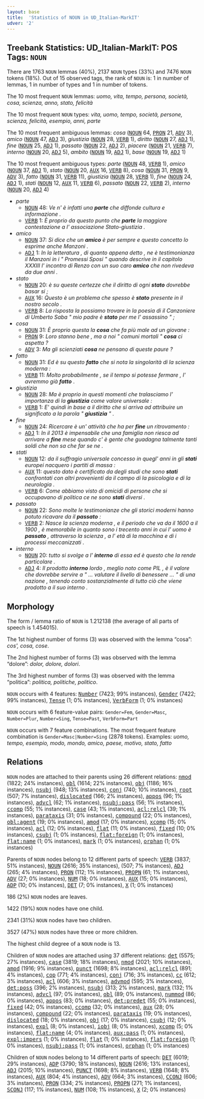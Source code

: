 ```yaml
---
layout: base
title:  'Statistics of NOUN in UD_Italian-MarkIT'
udver: '2'
---
```


## Treebank Statistics: UD_Italian-MarkIT: POS Tags: `NOUN`

There are 1763 `NOUN` lemmas (40%), 2137 `NOUN` types (33%) and 7476 `NOUN` tokens (18%).
Out of 15 observed tags, the rank of `NOUN` is: 1 in number of lemmas, 1 in number of types and 1 in number of tokens.

The 10 most frequent `NOUN` lemmas: <em>uomo, vita, tempo, persona, società, cosa, scienza, anno, stato, felicità</em>

The 10 most frequent `NOUN` types:  <em>vita, uomo, tempo, società, persone, scienza, felicità, esempio, anni, parte</em>

The 10 most frequent ambiguous lemmas: <em>cosa</em> (<tt><a href="it_markit-pos-NOUN.html">NOUN</a></tt> 64, <tt><a href="it_markit-pos-PRON.html">PRON</a></tt> 21, <tt><a href="it_markit-pos-ADV.html">ADV</a></tt> 3), <em>amico</em> (<tt><a href="it_markit-pos-NOUN.html">NOUN</a></tt> 47, <tt><a href="it_markit-pos-ADJ.html">ADJ</a></tt> 3), <em>giustizia</em> (<tt><a href="it_markit-pos-NOUN.html">NOUN</a></tt> 28, <tt><a href="it_markit-pos-VERB.html">VERB</a></tt> 1), <em>diritto</em> (<tt><a href="it_markit-pos-NOUN.html">NOUN</a></tt> 27, <tt><a href="it_markit-pos-ADJ.html">ADJ</a></tt> 1), <em>fine</em> (<tt><a href="it_markit-pos-NOUN.html">NOUN</a></tt> 25, <tt><a href="it_markit-pos-ADJ.html">ADJ</a></tt> 1), <em>passato</em> (<tt><a href="it_markit-pos-NOUN.html">NOUN</a></tt> 22, <tt><a href="it_markit-pos-ADJ.html">ADJ</a></tt> 2), <em>piacere</em> (<tt><a href="it_markit-pos-NOUN.html">NOUN</a></tt> 21, <tt><a href="it_markit-pos-VERB.html">VERB</a></tt> 7), <em>interno</em> (<tt><a href="it_markit-pos-NOUN.html">NOUN</a></tt> 20, <tt><a href="it_markit-pos-ADJ.html">ADJ</a></tt> 5), <em>ambito</em> (<tt><a href="it_markit-pos-NOUN.html">NOUN</a></tt> 19, <tt><a href="it_markit-pos-ADJ.html">ADJ</a></tt> 1), <em>base</em> (<tt><a href="it_markit-pos-NOUN.html">NOUN</a></tt> 19, <tt><a href="it_markit-pos-ADJ.html">ADJ</a></tt> 1)

The 10 most frequent ambiguous types:  <em>parte</em> (<tt><a href="it_markit-pos-NOUN.html">NOUN</a></tt> 48, <tt><a href="it_markit-pos-VERB.html">VERB</a></tt> 1), <em>amico</em> (<tt><a href="it_markit-pos-NOUN.html">NOUN</a></tt> 37, <tt><a href="it_markit-pos-ADJ.html">ADJ</a></tt> 1), <em>stato</em> (<tt><a href="it_markit-pos-NOUN.html">NOUN</a></tt> 20, <tt><a href="it_markit-pos-AUX.html">AUX</a></tt> 16, <tt><a href="it_markit-pos-VERB.html">VERB</a></tt> 8), <em>cosa</em> (<tt><a href="it_markit-pos-NOUN.html">NOUN</a></tt> 31, <tt><a href="it_markit-pos-PRON.html">PRON</a></tt> 9, <tt><a href="it_markit-pos-ADV.html">ADV</a></tt> 3), <em>fatto</em> (<tt><a href="it_markit-pos-NOUN.html">NOUN</a></tt> 31, <tt><a href="it_markit-pos-VERB.html">VERB</a></tt> 11), <em>giustizia</em> (<tt><a href="it_markit-pos-NOUN.html">NOUN</a></tt> 28, <tt><a href="it_markit-pos-VERB.html">VERB</a></tt> 1), <em>fine</em> (<tt><a href="it_markit-pos-NOUN.html">NOUN</a></tt> 24, <tt><a href="it_markit-pos-ADJ.html">ADJ</a></tt> 1), <em>stati</em> (<tt><a href="it_markit-pos-NOUN.html">NOUN</a></tt> 12, <tt><a href="it_markit-pos-AUX.html">AUX</a></tt> 11, <tt><a href="it_markit-pos-VERB.html">VERB</a></tt> 6), <em>passato</em> (<tt><a href="it_markit-pos-NOUN.html">NOUN</a></tt> 22, <tt><a href="it_markit-pos-VERB.html">VERB</a></tt> 2), <em>interno</em> (<tt><a href="it_markit-pos-NOUN.html">NOUN</a></tt> 20, <tt><a href="it_markit-pos-ADJ.html">ADJ</a></tt> 4)


* <em>parte</em>
  * <tt><a href="it_markit-pos-NOUN.html">NOUN</a></tt> 48: <em>Ve n' è infatti una <b>parte</b> che diffonde cultura e informazione .</em>
  * <tt><a href="it_markit-pos-VERB.html">VERB</a></tt> 1: <em>È proprio da questo punto che <b>parte</b> la maggiore contestazione a l' associazione Stato-giustizia .</em>
* <em>amico</em>
  * <tt><a href="it_markit-pos-NOUN.html">NOUN</a></tt> 37: <em>Si dice che un <b>amico</b> è per sempre e questo concetto lo esprime anche Manzoni .</em>
  * <tt><a href="it_markit-pos-ADJ.html">ADJ</a></tt> 1: <em>In la letteratura , di quanto appena detto , ne è testimonianza il Manzoni in i " Promessi Sposi " quando descrive in il capitolo XXXIII l' incontro di Renzo con un suo caro <b>amico</b> che non rivedeva da due anni .</em>
* <em>stato</em>
  * <tt><a href="it_markit-pos-NOUN.html">NOUN</a></tt> 20: <em>è su queste certezze che il diritto di ogni <b>stato</b> dovrebbe basar si ;</em>
  * <tt><a href="it_markit-pos-AUX.html">AUX</a></tt> 16: <em>Questo è un problema che spesso è <b>stato</b> presente in il nostro secolo .</em>
  * <tt><a href="it_markit-pos-VERB.html">VERB</a></tt> 8: <em>La risposta la possiamo trovare in la poesia di il Canzoniere di Umberto Saba " mio padre è <b>stato</b> per me l' assassino " ;</em>
* <em>cosa</em>
  * <tt><a href="it_markit-pos-NOUN.html">NOUN</a></tt> 31: <em>È proprio questa la <b>cosa</b> che fa più male ad un giovane :</em>
  * <tt><a href="it_markit-pos-PRON.html">PRON</a></tt> 9: <em>Loro stanno bene , ma a noi " comuni mortali " <b>cosa</b> ci aspetta ?</em>
  * <tt><a href="it_markit-pos-ADV.html">ADV</a></tt> 3: <em>Ma gli scienziati <b>cosa</b> ne pensano di queste paure ?</em>
* <em>fatto</em>
  * <tt><a href="it_markit-pos-NOUN.html">NOUN</a></tt> 31: <em>Ed è su questo <b>fatto</b> che si nota la singolarità di la scienza moderna :</em>
  * <tt><a href="it_markit-pos-VERB.html">VERB</a></tt> 11: <em>Molto probabilmente , se il tempo si potesse fermare , l' avremmo già <b>fatto</b> .</em>
* <em>giustizia</em>
  * <tt><a href="it_markit-pos-NOUN.html">NOUN</a></tt> 28: <em>Ma è proprio in questi momenti che tralasciamo l' importanza di la <b>giustizia</b> come valore universale :</em>
  * <tt><a href="it_markit-pos-VERB.html">VERB</a></tt> 1: <em>E' quindi in base a il diritto che si arriva ad attribuire un significato a la parola " <b>giustizia</b> " .</em>
* <em>fine</em>
  * <tt><a href="it_markit-pos-NOUN.html">NOUN</a></tt> 24: <em>Ricercare è un' attività che ha per <b>fine</b> un ritrovamento :</em>
  * <tt><a href="it_markit-pos-ADJ.html">ADJ</a></tt> 1: <em>In il 2013 è impensabile che una famiglia non riesca ad arrivare a <b>fine</b> mese quando c' è gente che guadagna talmente tanti soldi che non sa che far se ne .</em>
* <em>stati</em>
  * <tt><a href="it_markit-pos-NOUN.html">NOUN</a></tt> 12: <em>da il suffragio universale concesso in quegl' anni in gli <b>stati</b> europei nacquero i partiti di massa :</em>
  * <tt><a href="it_markit-pos-AUX.html">AUX</a></tt> 11: <em>questo dato è certificato da degli studi che sono <b>stati</b> confrontati con altri provenienti da il campo di la psicologia e di la neurologia .</em>
  * <tt><a href="it_markit-pos-VERB.html">VERB</a></tt> 6: <em>Come abbiamo visto di omicidi di persone che si occupavano di politica ce ne sono <b>stati</b> diversi .</em>
* <em>passato</em>
  * <tt><a href="it_markit-pos-NOUN.html">NOUN</a></tt> 22: <em>Sono molte le testimonianze che gli storici moderni hanno potuto ricavare da il <b>passato</b> :</em>
  * <tt><a href="it_markit-pos-VERB.html">VERB</a></tt> 2: <em>Nasce la scienza moderna , e il periodo che va da il 1600 a il 1900 , è memorabile in quanto sono i trecento anni in cui l' uomo è <b>passato</b> , attraverso la scienza , a l' età di la macchina e di i processi meccanizzati .</em>
* <em>interno</em>
  * <tt><a href="it_markit-pos-NOUN.html">NOUN</a></tt> 20: <em>tutto si svolge a l' <b>interno</b> di essa ed è questo che la rende particolare .</em>
  * <tt><a href="it_markit-pos-ADJ.html">ADJ</a></tt> 4: <em>Il prodotto <b>interno</b> lordo , meglio noto come PIL , è il valore che dovrebbe servire a " ... valutare il livello di benessere ... " di una nazione , tenendo conto sostanzialmente di tutto ciò che viene prodotto a il suo interno .</em>

## Morphology

The form / lemma ratio of `NOUN` is 1.212138 (the average of all parts of speech is 1.454015).

The 1st highest number of forms (3) was observed with the lemma “cosa”: <em>cos', cosa, cose</em>.

The 2nd highest number of forms (3) was observed with the lemma “dolore”: <em>dolor, dolore, dolori</em>.

The 3rd highest number of forms (3) was observed with the lemma “politica”: <em>politica, politiche, politico</em>.

`NOUN` occurs with 4 features: <tt><a href="it_markit-feat-Number.html">Number</a></tt> (7423; 99% instances), <tt><a href="it_markit-feat-Gender.html">Gender</a></tt> (7422; 99% instances), <tt><a href="it_markit-feat-Tense.html">Tense</a></tt> (1; 0% instances), <tt><a href="it_markit-feat-VerbForm.html">VerbForm</a></tt> (1; 0% instances)

`NOUN` occurs with 6 feature-value pairs: `Gender=Fem`, `Gender=Masc`, `Number=Plur`, `Number=Sing`, `Tense=Past`, `VerbForm=Part`

`NOUN` occurs with 7 feature combinations.
The most frequent feature combination is `Gender=Masc|Number=Sing` (2878 tokens).
Examples: <em>uomo, tempo, esempio, modo, mondo, amico, paese, motivo, stato, fatto</em>


## Relations

`NOUN` nodes are attached to their parents using 26 different relations: <tt><a href="it_markit-dep-nmod.html">nmod</a></tt> (1822; 24% instances), <tt><a href="it_markit-dep-obl.html">obl</a></tt> (1614; 22% instances), <tt><a href="it_markit-dep-obj.html">obj</a></tt> (1186; 16% instances), <tt><a href="it_markit-dep-nsubj.html">nsubj</a></tt> (948; 13% instances), <tt><a href="it_markit-dep-conj.html">conj</a></tt> (740; 10% instances), <tt><a href="it_markit-dep-root.html">root</a></tt> (507; 7% instances), <tt><a href="it_markit-dep-dislocated.html">dislocated</a></tt> (166; 2% instances), <tt><a href="it_markit-dep-appos.html">appos</a></tt> (96; 1% instances), <tt><a href="it_markit-dep-advcl.html">advcl</a></tt> (62; 1% instances), <tt><a href="it_markit-dep-nsubj-pass.html">nsubj:pass</a></tt> (56; 1% instances), <tt><a href="it_markit-dep-ccomp.html">ccomp</a></tt> (55; 1% instances), <tt><a href="it_markit-dep-case.html">case</a></tt> (43; 1% instances), <tt><a href="it_markit-dep-acl-relcl.html">acl:relcl</a></tt> (39; 1% instances), <tt><a href="it_markit-dep-parataxis.html">parataxis</a></tt> (31; 0% instances), <tt><a href="it_markit-dep-compound.html">compound</a></tt> (22; 0% instances), <tt><a href="it_markit-dep-obl-agent.html">obl:agent</a></tt> (19; 0% instances), <tt><a href="it_markit-dep-amod.html">amod</a></tt> (17; 0% instances), <tt><a href="it_markit-dep-xcomp.html">xcomp</a></tt> (15; 0% instances), <tt><a href="it_markit-dep-acl.html">acl</a></tt> (12; 0% instances), <tt><a href="it_markit-dep-flat.html">flat</a></tt> (11; 0% instances), <tt><a href="it_markit-dep-fixed.html">fixed</a></tt> (10; 0% instances), <tt><a href="it_markit-dep-csubj.html">csubj</a></tt> (1; 0% instances), <tt><a href="it_markit-dep-flat-foreign.html">flat:foreign</a></tt> (1; 0% instances), <tt><a href="it_markit-dep-flat-name.html">flat:name</a></tt> (1; 0% instances), <tt><a href="it_markit-dep-mark.html">mark</a></tt> (1; 0% instances), <tt><a href="it_markit-dep-orphan.html">orphan</a></tt> (1; 0% instances)

Parents of `NOUN` nodes belong to 12 different parts of speech: <tt><a href="it_markit-pos-VERB.html">VERB</a></tt> (3837; 51% instances), <tt><a href="it_markit-pos-NOUN.html">NOUN</a></tt> (2616; 35% instances),  (507; 7% instances), <tt><a href="it_markit-pos-ADJ.html">ADJ</a></tt> (265; 4% instances), <tt><a href="it_markit-pos-PRON.html">PRON</a></tt> (112; 1% instances), <tt><a href="it_markit-pos-PROPN.html">PROPN</a></tt> (61; 1% instances), <tt><a href="it_markit-pos-ADV.html">ADV</a></tt> (27; 0% instances), <tt><a href="it_markit-pos-NUM.html">NUM</a></tt> (18; 0% instances), <tt><a href="it_markit-pos-AUX.html">AUX</a></tt> (15; 0% instances), <tt><a href="it_markit-pos-ADP.html">ADP</a></tt> (10; 0% instances), <tt><a href="it_markit-pos-DET.html">DET</a></tt> (7; 0% instances), <tt><a href="it_markit-pos-X.html">X</a></tt> (1; 0% instances)

186 (2%) `NOUN` nodes are leaves.

1422 (19%) `NOUN` nodes have one child.

2341 (31%) `NOUN` nodes have two children.

3527 (47%) `NOUN` nodes have three or more children.

The highest child degree of a `NOUN` node is 13.

Children of `NOUN` nodes are attached using 37 different relations: <tt><a href="it_markit-dep-det.html">det</a></tt> (5575; 27% instances), <tt><a href="it_markit-dep-case.html">case</a></tt> (3819; 18% instances), <tt><a href="it_markit-dep-nmod.html">nmod</a></tt> (2021; 10% instances), <tt><a href="it_markit-dep-amod.html">amod</a></tt> (1916; 9% instances), <tt><a href="it_markit-dep-punct.html">punct</a></tt> (1698; 8% instances), <tt><a href="it_markit-dep-acl-relcl.html">acl:relcl</a></tt> (891; 4% instances), <tt><a href="it_markit-dep-cop.html">cop</a></tt> (771; 4% instances), <tt><a href="it_markit-dep-conj.html">conj</a></tt> (716; 3% instances), <tt><a href="it_markit-dep-cc.html">cc</a></tt> (612; 3% instances), <tt><a href="it_markit-dep-acl.html">acl</a></tt> (606; 3% instances), <tt><a href="it_markit-dep-advmod.html">advmod</a></tt> (595; 3% instances), <tt><a href="it_markit-dep-det-poss.html">det:poss</a></tt> (396; 2% instances), <tt><a href="it_markit-dep-nsubj.html">nsubj</a></tt> (313; 2% instances), <tt><a href="it_markit-dep-mark.html">mark</a></tt> (132; 1% instances), <tt><a href="it_markit-dep-advcl.html">advcl</a></tt> (97; 0% instances), <tt><a href="it_markit-dep-obl.html">obl</a></tt> (89; 0% instances), <tt><a href="it_markit-dep-nummod.html">nummod</a></tt> (86; 0% instances), <tt><a href="it_markit-dep-appos.html">appos</a></tt> (83; 0% instances), <tt><a href="it_markit-dep-det-predet.html">det:predet</a></tt> (55; 0% instances), <tt><a href="it_markit-dep-fixed.html">fixed</a></tt> (42; 0% instances), <tt><a href="it_markit-dep-ccomp.html">ccomp</a></tt> (32; 0% instances), <tt><a href="it_markit-dep-aux.html">aux</a></tt> (28; 0% instances), <tt><a href="it_markit-dep-compound.html">compound</a></tt> (22; 0% instances), <tt><a href="it_markit-dep-parataxis.html">parataxis</a></tt> (19; 0% instances), <tt><a href="it_markit-dep-dislocated.html">dislocated</a></tt> (18; 0% instances), <tt><a href="it_markit-dep-obj.html">obj</a></tt> (17; 0% instances), <tt><a href="it_markit-dep-csubj.html">csubj</a></tt> (12; 0% instances), <tt><a href="it_markit-dep-expl.html">expl</a></tt> (8; 0% instances), <tt><a href="it_markit-dep-iobj.html">iobj</a></tt> (8; 0% instances), <tt><a href="it_markit-dep-xcomp.html">xcomp</a></tt> (5; 0% instances), <tt><a href="it_markit-dep-flat-name.html">flat:name</a></tt> (4; 0% instances), <tt><a href="it_markit-dep-aux-pass.html">aux:pass</a></tt> (1; 0% instances), <tt><a href="it_markit-dep-expl-impers.html">expl:impers</a></tt> (1; 0% instances), <tt><a href="it_markit-dep-flat.html">flat</a></tt> (1; 0% instances), <tt><a href="it_markit-dep-flat-foreign.html">flat:foreign</a></tt> (1; 0% instances), <tt><a href="it_markit-dep-nsubj-pass.html">nsubj:pass</a></tt> (1; 0% instances), <tt><a href="it_markit-dep-orphan.html">orphan</a></tt> (1; 0% instances)

Children of `NOUN` nodes belong to 14 different parts of speech: <tt><a href="it_markit-pos-DET.html">DET</a></tt> (6019; 29% instances), <tt><a href="it_markit-pos-ADP.html">ADP</a></tt> (3790; 18% instances), <tt><a href="it_markit-pos-NOUN.html">NOUN</a></tt> (2616; 13% instances), <tt><a href="it_markit-pos-ADJ.html">ADJ</a></tt> (2015; 10% instances), <tt><a href="it_markit-pos-PUNCT.html">PUNCT</a></tt> (1698; 8% instances), <tt><a href="it_markit-pos-VERB.html">VERB</a></tt> (1648; 8% instances), <tt><a href="it_markit-pos-AUX.html">AUX</a></tt> (804; 4% instances), <tt><a href="it_markit-pos-ADV.html">ADV</a></tt> (664; 3% instances), <tt><a href="it_markit-pos-CCONJ.html">CCONJ</a></tt> (606; 3% instances), <tt><a href="it_markit-pos-PRON.html">PRON</a></tt> (334; 2% instances), <tt><a href="it_markit-pos-PROPN.html">PROPN</a></tt> (271; 1% instances), <tt><a href="it_markit-pos-SCONJ.html">SCONJ</a></tt> (117; 1% instances), <tt><a href="it_markit-pos-NUM.html">NUM</a></tt> (108; 1% instances), <tt><a href="it_markit-pos-X.html">X</a></tt> (2; 0% instances)

